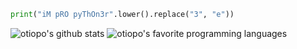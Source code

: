 ```py
print("iM pRO pyThOn3r".lower().replace("3", "e"))
```
 
 ![otiopo's github stats](https://github-readme-stats.vercel.app/api?username=otiopo&theme=midnight-purple&count_private=true&show_icons=true) 
 ![otiopo's favorite programming languages](https://github-readme-stats.vercel.app/api/top-langs/?username=otiopo&layout=compact&theme=midnight-purple&count_private=true)
